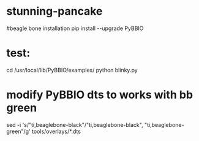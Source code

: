 # stunning-pancake

#beagle bone installation 
pip install --upgrade PyBBIO

# test:
cd /usr/local/lib/PyBBIO/examples/
python blinky.py

# modify PyBBIO dts to works with bb green
sed -i 's/\"ti,beaglebone-black\"/\"ti,beaglebone-black\", \"ti,beaglebone-green\"/g' tools/overlays/*.dts
